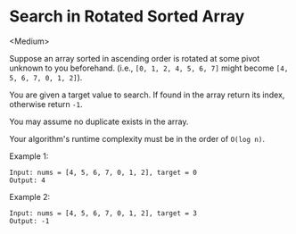 # Search in Rotated Sorted Array

\<Medium>

Suppose an array sorted in ascending order is rotated at some pivot unknown to
you beforehand. (i.e., `[0, 1, 2, 4, 5, 6, 7]` might become
`[4, 5, 6, 7, 0, 1, 2]`).

You are given a target value to search. If found in the array return its index,
otherwise return `-1`.

You may assume no duplicate exists in the array.

Your algorithm's runtime complexity must be in the order of `O(log n)`.

Example 1:

```
Input: nums = [4, 5, 6, 7, 0, 1, 2], target = 0
Output: 4
```

Example 2:

```
Input: nums = [4, 5, 6, 7, 0, 1, 2], target = 3
Output: -1
```
